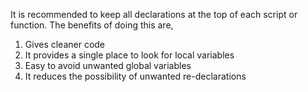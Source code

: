 
  It is recommended to keep all declarations at the top of each script or function. The benefits of doing this are,
  1. Gives cleaner code
  2. It provides a single place to look for local variables
  3. Easy to avoid unwanted global variables
  4. It reduces the possibility of unwanted re-declarations
